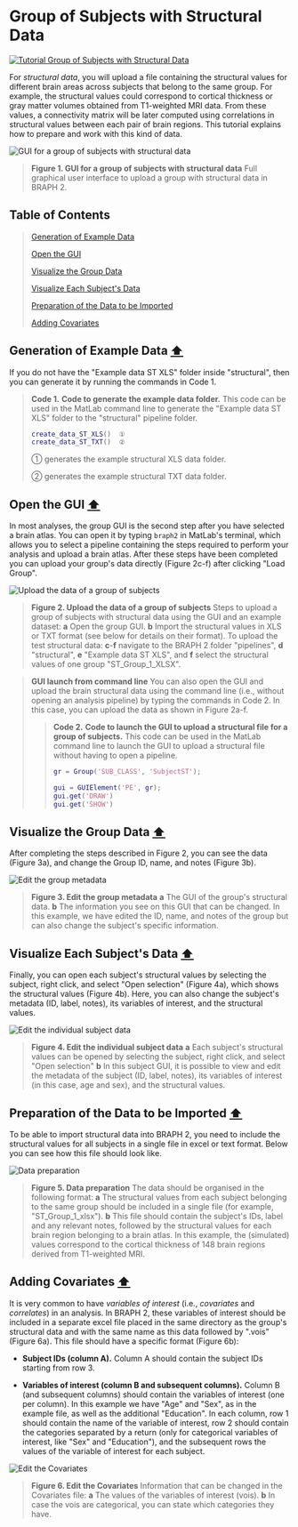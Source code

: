 # Group of Subjects with Structural Data

[![Tutorial Group of Subjects with Structural Data](https://img.shields.io/badge/PDF-Download-red?style=flat-square&logo=adobe-acrobat-reader)](tut_gr_st.pdf)

For *structural data*, you will upload a file containing the structural values for different brain areas across subjects that belong to the same group. For example, the structural values could correspond to cortical thickness or gray matter volumes obtained from T1-weighted MRI data. From these values, a connectivity matrix will be later computed using correlations in structural values between each pair of brain regions. This tutorial explains how to prepare and work with this kind of data.


<img src="fig01.jpg" alt="GUI for a group of subjects with structural data">

> **Figure 1. GUI for a group of subjects with structural data**
> Full graphical user interface to upload a group with structural data in BRAPH 2.

## Table of Contents
> [Generation of Example Data](#Generation-of-Example-Data)
>
> [Open the GUI](#Open-the-GUI)
>
> [Visualize the Group Data](#Visualize-the-Group-Data)
>
> [Visualize Each Subject's Data](#Visualize-Each-Subjects-Data)
>
> [Preparation of the Data to be Imported](#Preparation-of-the-Data-to-be-Imported)
>
> [Adding Covariates](#Adding-Covariates)
>




<a id="Generation-of-Example-Data"></a>
## Generation of Example Data  [⬆](#Table-of-Contents)

If you do not have the "Example data ST XLS" folder inside "structural", then you can generate it by running the commands in Code 1.


> **Code 1.** **Code to generate the example data folder.**
> 		This code can be used in the MatLab command line to generate the "Example data ST XLS" folder to the "structural" pipeline folder.
> ````matlab
> create_data_ST_XLS()  ①
> create_data_ST_TXT()  ②
> ````
> 
> ① generates the example structural XLS data folder.
> 
> ② generates the example structural TXT data folder.
> 

<a id="Open-the-GUI"></a>
## Open the GUI  [⬆](#Table-of-Contents)

In most analyses, the group GUI is the second step after you have selected a brain atlas. You can open it by typing `braph2` in MatLab's terminal, which allows you to select a pipeline containing the steps required to perform your analysis and upload a brain atlas. After these steps have been completed you can upload your group's data directly (Figure 2c-f) after clicking "Load Group". 



<img src="fig02.jpg" alt="Upload the data of a group of subjects">

> **Figure 2. Upload the data of a group of subjects**
> Steps to upload a group of subjects with structural data using the GUI and an example dataset: 
> 	**a** Open the group GUI.
> 	**b** Import the structural values in XLS or TXT format (see below for details on their format).
> 	To upload the test structural data:
> 	**c**-**f** navigate to the BRAPH 2 folder "pipelines", **d** "structural",  **e** "Example data ST XLS", and **f** select the structural values of one group "ST_Group_1_XLSX".


> **GUI launch from command line**
> You can also open the GUI and upload the brain structural data using the command line (i.e., without opening an analysis pipeline) by typing the commands in Code 2. In this case, you can upload the data as shown in Figure 2a-f.
> 
> 
> > **Code 2.** **Code to launch the GUI to upload a structural file for a group of subjects.**
> > 		This code can be used in the MatLab command line to launch the GUI to upload a structural file without having to open a pipeline.
> > ````matlab
> > gr = Group('SUB_CLASS', 'SubjectST');
> > 
> > gui = GUIElement('PE', gr);
> > gui.get('DRAW')
> > gui.get('SHOW')
> > ````
> >

<a id="Visualize-the-Group-Data"></a>
## Visualize the Group Data  [⬆](#Table-of-Contents)

After completing the steps described in Figure 2, you can see the data (Figure 3a), and change the Group ID, name, and notes (Figure 3b). 



<img src="fig03.jpg" alt="Edit the group metadata">

> **Figure 3. Edit the group metadata**
> **a** The GUI of the group's structural data. 
> 	**b** The information you see on this GUI that can be changed. In this example, we have edited the ID, name, and notes of the group but can also change the subject's specific information.

<a id="Visualize-Each-Subjects-Data"></a>
## Visualize Each Subject's Data  [⬆](#Table-of-Contents)

Finally, you can open each subject's structural values by selecting the subject, right click, and select "Open selection" (Figure 4a), which shows the structural values (Figure 4b). Here, you can also change the subject's metadata (ID, label, notes), its variables of interest, and the structural values.



<img src="fig04.jpg" alt="Edit the individual subject data">

> **Figure 4. Edit the individual subject data**
> **a**  Each subject's structural values can be opened by selecting the subject, right click, and select "Open selection"
> 	**b** In this subject GUI, it is possible to view and edit the metadata of the subject (ID, label, notes), its variables of interest (in this case, age and sex), and the structural values.


<a id="Preparation-of-the-Data-to-be-Imported"></a>
## Preparation of the Data to be Imported  [⬆](#Table-of-Contents)

To be able to import structural data into BRAPH 2, you need to include the structural values for all subjects in a single file in excel or text format. Below you can see how this file should look like.

 

<img src="fig05.jpg" alt="Data preparation">

> **Figure 5. Data preparation**
> The data should be organised in the following format:
> 	**a** The structural values from each subject belonging to the same group should be included in a single file (for example, "ST_Group_1_xlsx"). 
> 	**b** This file should contain the subject's IDs, label and any relevant notes, followed by the structural values for each brain region belonging to a brain atlas. In this example, the (simulated) values correspond to the cortical thickness of 148 brain regions derived from T1-weighted MRI.

<a id="Adding-Covariates"></a>
## Adding Covariates  [⬆](#Table-of-Contents)


	
It is very common to have *variables of interest* (i.e., *covariates* and *correlates*) in an analysis. In BRAPH 2, these variables of interest should be included in a separate excel file placed in the same directory as the group's structural data and with the same name as this data followed by ".vois" (Figure 6a). This file should have a specific format (Figure 6b):


- **Subject IDs (column A).**
Column A should contain the subject IDs starting from row 3.

- **Variables of interest (column B and subsequent columns).**
Column B (and subsequent columns) should contain the variables of interest (one per column). 
In this example we have "Age" and "Sex", as in the example file, as well as the additional "Education".
In each column, row 1 should contain the name of the variable of interest, row 2 should contain the categories separated by a return (only for categorical variables of interest, like "Sex" and "Education"), and the subsequent rows the values of the variable of interest for each subject.

	

<img src="fig06.jpg" alt="Edit the Covariates">

> **Figure 6. Edit the Covariates**
> Information that can be changed in the Covariates file: 
> 	**a** The values of the variables of interest (vois).
> 	**b** In case the vois are categorical, you can state which categories they have.
